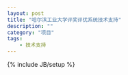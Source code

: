 ```yaml
---
layout: post
title: "哈尔滨工业大学评奖评优系统技术支持"
description: ""
category: "项目"
tags: 
    - 技术支持
---
```

{% include JB/setup %}
